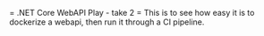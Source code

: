 = .NET Core WebAPI Play - take 2 =
This is to see how easy it is to dockerize a webapi, then run it through a CI pipeline.